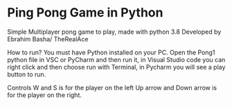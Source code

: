 # Ping Pong Game in Python
Simple Multiplayer pong game to play, made with python 3.8 
Developed by Ebrahim Basha/ TheRealAce

How to run?
You must have Python installed on your PC.
Open the Pong1 python file in VSC or PyCharm and then run it, in Visual Studio code you can right click and then choose run with Terminal, in Pycharm you will see a play button to run.

Controls
W and S is for the player on the left
Up arrow and Down arrow is for the player on the right.
